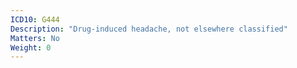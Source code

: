 ```yaml
---
ICD10: G444
Description: "Drug-induced headache, not elsewhere classified"
Matters: No
Weight: 0
---
```

